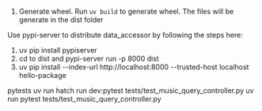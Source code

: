 1) Generate wheel.
Run `uv build` to generate wheel.
The files will be generate in the dist folder

Use pypi-server to distribute data_accessor by following the steps here:
1) uv pip install pypiserver
2) cd to dist and pypi-server run -p 8000 dist
3) uv pip install --index-url http://localhost:8000 --trusted-host localhost hello-package

pytests
uv run hatch run dev:pytest tests/test_music_query_controller.py
uv run pytest tests/test_music_query_controller.py

